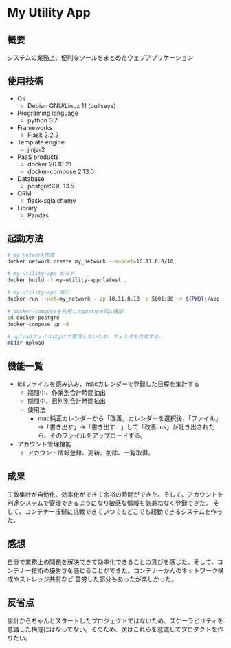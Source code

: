 # My Utility App

## 概要
システムの業務上、便利なツールをまとめたウェブアプリケーション

## 使用技術
 - Os
   - Debian GNU/Linux 11 (bullseye)
 - Programing language
   - python 3.7
 - Frameworks
   - Flask 2.2.2
 - Template engine
   - jinjar2
 - PaaS products
   - docker 20.10.21
   - docker-compose 2.13.0
 - Database
   - postgreSQL 13.5
 - ORM
   - flask-sqlalchemy
 - Library
   - Pandas  

## 起動方法
```bash
# my-network作成
docker network create my_network --subnet=10.11.0.0/16

# my-utility-app ビルド
docker build -t my-utility-app:latest .

# my-utility-app 実行
docker run --net=my_network --ip 10.11.0.10 -p 5001:80 -v ${PWD}:/app -d my-utility-app

# docker-composeを利用したpostgreSQL構築
cd docker-postgre
docker-compose up -d

# uploadファイルはgitで管理しないため、フォルダを作成する。
mkdir upload
```


## 機能一覧
 - icsファイルを読み込み、macカレンダーで登録した日程を集計する
    - 期間中、作業別合計時間抽出
    - 期間中、日別別合計時間抽出
    - 使用法
       - mac純正カレンダーから「改善」カレンダーを選択後、「ファイル」→「書き出す」→「書き出す…」して「改善.ics」が吐き出されたら、そのファイルをアップロードする。
- アカウント管理機能
   - アカウント情報登録、更新、削除、一覧取得。

## 成果
工数集計が自動化、効率化ができて余裕の時間ができた。そして、アカウントを別途システムで管理できるようになり敏感な情報も気兼ねなく登録できた。
そして、コンテナー技術に挑戦できていつでもどこでも起動できるシステムを作った。

## 感想
自分で業務上の問題を解決できて効率化できることの喜びを感じた。そして、コンテナー技術の優秀さを感じることができた。コンテナーかんのネットワーク構成やストレッジ共有など
苦労した部分もあったが楽しかった。

## 反省点
設計からちゃんとスタートしたプロジェクトではないため、スケーラビリティを意識した構成にはなってない。そのため、次はこれらを意識してプロダクトを作りたい。

